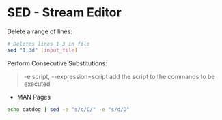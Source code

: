 # SED - Stream Editor

Delete a range of lines:
```bash
# Deletes lines 1-3 in file
sed "1,3d" [input_file]
```

Perform Consecutive Substitutions:
> -e script, --expression=script
>  add the script to the commands to be executed

- MAN Pages
```bash
echo catdog | sed -e "s/c/C/" -e "s/d/D"
```
